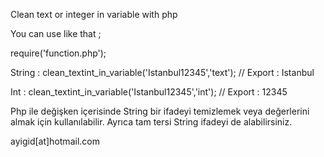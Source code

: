 Clean text or integer in variable with php

You can use like that ;

require('function.php');

String : clean_textint_in_variable('Istanbul12345','text');  // Export : Istanbul 

Int    : clean_textint_in_variable('Istanbul12345','int');   // Export : 12345

Php ile değişken içerisinde String bir ifadeyi temizlemek veya değerlerini almak için kullanılabilir. Ayrıca tam tersi String ifadeyi de alabilirsiniz.

ayigid[at]hotmail.com

